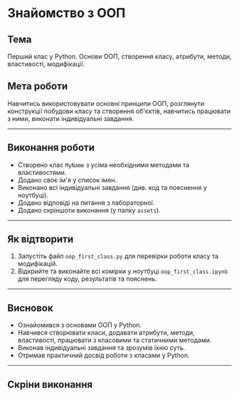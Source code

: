 # Знайомство з ООП

## Тема
Перший клас у Python. Основи ООП, створення класу, атрибути, методи, властивості, модифікації.

## Мета роботи
Навчитись використовувати основні принципи ООП, розглянути конструкції побудови класу та створення об'єктів, навчитись працювати з ними, виконати індивідуальні завдання.

---

## Виконання роботи

- Створено клас `MyName` з усіма необхідними методами та властивостями.
- Додано своє ім'я у список імен.
- Виконано всі індивідуальні завдання (див. код та пояснення у ноутбуці).
- Додано відповіді на питання з лабораторної.
- Додано скріншоти виконання (у папку `assets`).

---

## Як відтворити

1. Запустіть файл `oop_first_class.py` для перевірки роботи класу та модифікацій.
2. Відкрийте та виконайте всі комірки у ноутбуці `oop_first_class.ipynb` для перегляду коду, результатів та пояснень.

---

## Висновок
- Ознайомився з основами ООП у Python.
- Навчився створювати класи, додавати атрибути, методи, властивості, працювати з класовими та статичними методами.
- Виконав індивідуальні завдання та зрозумів їхню суть.
- Отримав практичний досвід роботи з класами у Python.

---

## Скріни виконання
